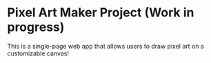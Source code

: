 # Pixel Art Maker Project (Work in progress)

This is a single-page web app that allows users to draw pixel art on a customizable canvas! 
